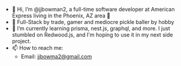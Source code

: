 - 👋 Hi, I’m @jjbowman2, a full-time software developer at American Express living in the Phoenix, AZ area 🌇
- 👀 Full-Stack by trade, gamer and mediocre pickle baller by hobby
- 🌱 I’m currently learning prisma, nest.js, graphql, and more. I just stumbled on Redwood.js, and I'm hoping to use it in my next side project.
- 📫 How to reach me:
  -  Email: jjbowma2@gmail.com

<!---
jjbowman2/jjbowman2 is a ✨ special ✨ repository because its `README.md` (this file) appears on your GitHub profile.
You can click the Preview link to take a look at your changes.
--->
